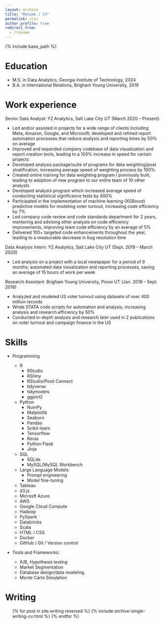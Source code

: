 ```yaml
---
layout: archive
title: "Resume / CV"
permalink: /cv/
author_profile: true
redirect_from:
  - /resume
---
```


{% include base_path %}

Education
======
* M.S. in Data Analytics, Georgia Institute of Technology, 2024
* B.A. in International Relations, Brigham Young University, 2019

Work experience
======
Senior Data Analyst: Y2 Analytics, Salt Lake City UT (March 2020 – Present)
* Led and/or assisted in projects for a wide range of clients including Meta, Amazon, Google, and Microsoft; developed and refined report automation processes that reduce analysis and reporting times by 50% on average
* Improved and expanded company codebase of data visualization and report creation tools, leading to a 100% increase in speed for certain projects
* Developed analysis package/suite of programs for data weighting/post stratification, increasing average speed of weighting process by 100%
* Created online training for data weighting program I previously built, leading to adoption of new program to our entire team of 10 other analysts
* Developed analysis program which increased average speed of conducting statistical significance tests by 400%
* Participated in the implementation of machine learning (XGBoost) predictive models for modeling voter turnout, increasing code efficiency by 7%
* Led company code review and code standards department for 2 years, mentoring and advising other analysts on code efficiency improvements, improving team code efficiency by an average of 5%
* Delivered 100+ targeted code enhancements throughout the year, leading to a measurable decrease in bug resolution time

Data Analysis Intern: Y2 Analytics, Salt Lake City UT	(Sept. 2019 – March 2020)
* Led analysis on a project with a local newspaper for a period of 9 months; automated data visualization and reporting processes, saving an average of 15 hours of work per week

Research Assistant: Brigham Young University, Provo UT (Jan. 2018 – Sept. 2019)
* Analyzed and modeled US voter turnout using datasets of over 400 million records
* Wrote STATA code scripts for automation and analysis, increasing analysis and research efficiency by 50%
* Conducted in-depth analysis and research later used in 2 publications on voter turnout and campaign finance in the US
  
Skills
======
* Programming
  * R
    * RStudio
    * RShiny
    * RStudio/Posit Connect
    * tidyverse
    * tidymodels
    * ggplot2
  * Python
    * NumPy
    * Matplotlib
    * Seaborn
    * Pandas
    * Scikit-learn
    * Tensorflow
    * Keras
    * Python Flask
    * Jinja
  * SQL
    * SQLite
    * MySQL/MySQL Workbench
  * Large Language Models
    * Prompt engineering
    * Model fine-tuning
  * Tableau
  * d3.js
  * Microsft Azure
  * AWS
  * Google Cloud Compute
  * Hadoop
  * PySpark
  * Databricks
  * Scala
  * HTML / CSS
  * Docker
  * GitHub / Git / Version control

* Tools and Frameworks:
  * A/B, Hypothesis testing
  * Market Segmentation
  * Database design/data modeling
  * Monte Carlo Simulation

Writing
======
  <ul>{% for post in site.writing reversed %}
    {% include archive-single-writing-cv.html  %}
  {% endfor %}</ul>

